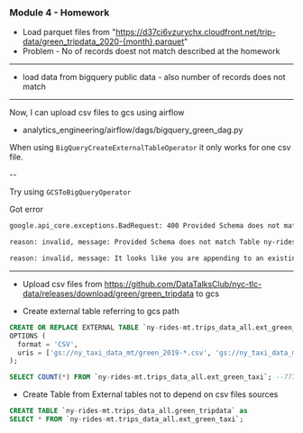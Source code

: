 ### Module 4 - Homework

- Load parquet files from "https://d37ci6vzurychx.cloudfront.net/trip-data/green_tripdata_2020-{month}.parquet"
- Problem - No of records doest not match described at the homework 

---

- load data from bigquery public data - also number of records does not match

---

Now, I can upload csv files to gcs using airflow 

- analytics_engineering/airflow/dags/bigquery_green_dag.py

When using `BigQueryCreateExternalTableOperator` it only works for one csv file. 

-- 

Try using `GCSToBigQueryOperator`

Got error 
```bash
google.api_core.exceptions.BadRequest: 400 Provided Schema does not match Table ny-rides-mt:trips_data_all.green_tripdata. Field congestion_surcharge has changed type from STRING to INTEGER; 

reason: invalid, message: Provided Schema does not match Table ny-rides-mt:trips_data_all.green_tripdata. Field congestion_surcharge has changed type from STRING to INTEGER; 

reason: invalid, message: It looks like you are appending to an existing table with autodetect enabled. Disabling autodetect may resolve this.
```

---

- Upload csv files from https://github.com/DataTalksClub/nyc-tlc-data/releases/download/green/green_tripdata to gcs

- Create external table referring to gcs path
```sql
CREATE OR REPLACE EXTERNAL TABLE `ny-rides-mt.trips_data_all.ext_green_taxi`
OPTIONS (
  format = 'CSV',
  uris = ['gs://ny_taxi_data_mt/green_2019-*.csv', 'gs://ny_taxi_data_mt/green_2020-*.csv']
);

SELECT COUNT(*) FROM `ny-rides-mt.trips_data_all.ext_green_taxi`; --7778101
```

- Create Table from External tables not to depend on csv files sources

```sql
CREATE TABLE `ny-rides-mt.trips_data_all.green_tripdata` as 
SELECT * FROM `ny-rides-mt.trips_data_all.ext_green_taxi`;

```